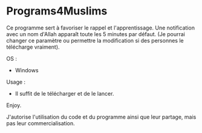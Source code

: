 # Programs4Muslims

Ce programme sert à favoriser le rappel et l'apprentissage. Une notification avec un nom d'Allah apparaît toute les 5 minutes par défaut. (Je pourrai changer ce paramètre ou permettre la modification si des personnes le télécharge vraiment).

OS :
- Windows

Usage : 
- Il suffit de le télécharger et de le lancer. 

Enjoy.


J'autorise l'utilisation du code et du programme ainsi que leur partage, mais pas leur commercialisation.

